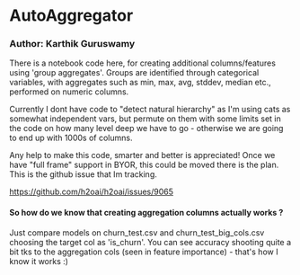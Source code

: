 # AutoAggregator
### Author: Karthik Guruswamy

There is a notebook code here, for creating additional columns/features using 'group aggregates'. Groups are identified through categorical variables, with aggregates such as min, max, avg, stddev, median etc., performed on numeric columns. 

Currently I dont have code to "detect natural hierarchy" as I'm using cats as somewhat independent vars, but permute on them with some limits set in the code on how many level deep we have to go - otherwise we are going to end up with 1000s of columns.

Any help to make this code, smarter and better is appreciated! Once we have "full frame" support in BYOR, this could be moved there is the plan. This is the github issue that Im tracking.

https://github.com/h2oai/h2oai/issues/9065

#### So how do we know that creating aggregation columns actually works ?

Just compare models on churn_test.csv and churn_test_big_cols.csv choosing the target col as 'is_churn'. You can see accuracy shooting quite a bit tks to the aggregation cols (seen in feature importance) - that's how I know it works :)

